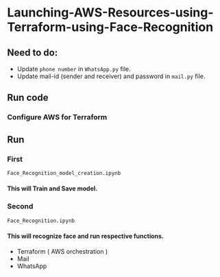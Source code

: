 # Launching-AWS-Resources-using-Terraform-using-Face-Recognition

## Need to do:

* Update `phone number` in `WhatsApp.py` file.
* Update mail-id (sender and receiver) and password in `mail.py` file.

## Run code

### Configure AWS for Terraform

## Run

### First
```bash
Face_Recognition_model_creation.ipynb
```

#### This will Train and Save model.

### Second
```bash
Face_Recognition.ipynb
```

#### This will recognize face and run respective functions.

* Terraform ( AWS orchestration )
* Mail
* WhatsApp
